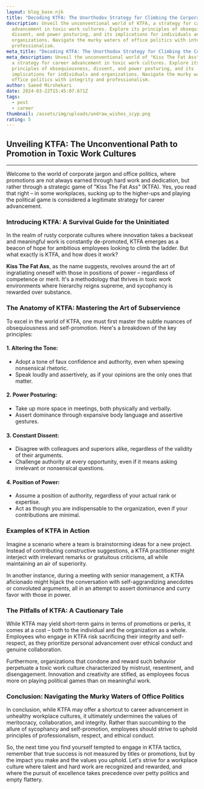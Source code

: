 ```yaml
---
layout: blog_base.njk
title: "Decoding KTFA: The Unorthodox Strategy for Climbing the Corporate Ladder"
description: Unveil the unconventional world of KTFA, a strategy for career
  advancement in toxic work cultures. Explore its principles of obsequiousness,
  dissent, and power posturing, and its implications for individuals and
  organizations. Navigate the murky waters of office politics with integrity and
  professionalism.
meta_title: "Decoding KTFA: The Unorthodox Strategy for Climbing the Corporate Ladder"
meta_description: Unveil the unconventional world of "Kiss The Fat Ass" (KTFA),
  a strategy for career advancement in toxic work cultures. Explore its
  principles of obsequiousness, dissent, and power posturing, and its
  implications for individuals and organizations. Navigate the murky waters of
  office politics with integrity and professionalism.
author: Saeed Mirshekari
date: 2024-03-22T15:45:07.671Z
tags:
  - post
  - career
thumbnail: /assets/img/uploads/undraw_wishes_icyp.png
rating: 5
---
```

## Unveiling KTFA: The Unconventional Path to Promotion in Toxic Work Cultures

---

Welcome to the world of corporate jargon and office politics, where promotions are not always earned through hard work and dedication, but rather through a strategic game of "Kiss The Fat Ass" (KTFA). Yes, you read that right – in some workplaces, sucking up to the higher-ups and playing the political game is considered a legitimate strategy for career advancement. 

### Introducing KTFA: A Survival Guide for the Uninitiated

In the realm of rusty corporate cultures where innovation takes a backseat and meaningful work is constantly de-promoted, KTFA emerges as a beacon of hope for ambitious employees looking to climb the ladder. But what exactly is KTFA, and how does it work?

**Kiss The Fat Ass**, as the name suggests, revolves around the art of ingratiating oneself with those in positions of power – regardless of competence or merit. It's a methodology that thrives in toxic work environments where hierarchy reigns supreme, and sycophancy is rewarded over substance.

### The Anatomy of KTFA: Mastering the Art of Subservience

To excel in the world of KTFA, one must first master the subtle nuances of obsequiousness and self-promotion. Here's a breakdown of the key principles:

#### 1. Altering the Tone: 
   - Adopt a tone of faux confidence and authority, even when spewing nonsensical rhetoric.
   - Speak loudly and assertively, as if your opinions are the only ones that matter.

#### 2. Power Posturing:
   - Take up more space in meetings, both physically and verbally.
   - Assert dominance through expansive body language and assertive gestures.

#### 3. Constant Dissent:
   - Disagree with colleagues and superiors alike, regardless of the validity of their arguments.
   - Challenge authority at every opportunity, even if it means asking irrelevant or nonsensical questions.

#### 4. Position of Power:
   - Assume a position of authority, regardless of your actual rank or expertise.
   - Act as though you are indispensable to the organization, even if your contributions are minimal.

### Examples of KTFA in Action

Imagine a scenario where a team is brainstorming ideas for a new project. Instead of contributing constructive suggestions, a KTFA practitioner might interject with irrelevant remarks or gratuitous criticisms, all while maintaining an air of superiority.

In another instance, during a meeting with senior management, a KTFA aficionado might hijack the conversation with self-aggrandizing anecdotes or convoluted arguments, all in an attempt to assert dominance and curry favor with those in power.

### The Pitfalls of KTFA: A Cautionary Tale

While KTFA may yield short-term gains in terms of promotions or perks, it comes at a cost – both to the individual and the organization as a whole. Employees who engage in KTFA risk sacrificing their integrity and self-respect, as they prioritize personal advancement over ethical conduct and genuine collaboration.

Furthermore, organizations that condone and reward such behavior perpetuate a toxic work culture characterized by mistrust, resentment, and disengagement. Innovation and creativity are stifled, as employees focus more on playing political games than on meaningful work.

### Conclusion: Navigating the Murky Waters of Office Politics

In conclusion, while KTFA may offer a shortcut to career advancement in unhealthy workplace cultures, it ultimately undermines the values of meritocracy, collaboration, and integrity. Rather than succumbing to the allure of sycophancy and self-promotion, employees should strive to uphold principles of professionalism, respect, and ethical conduct.

So, the next time you find yourself tempted to engage in KTFA tactics, remember that true success is not measured by titles or promotions, but by the impact you make and the values you uphold. Let's strive for a workplace culture where talent and hard work are recognized and rewarded, and where the pursuit of excellence takes precedence over petty politics and empty flattery.